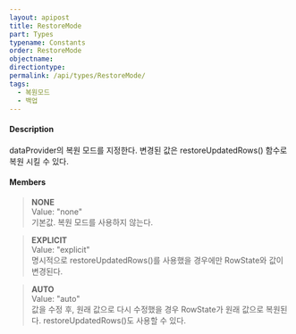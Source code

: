 ```yaml
---
layout: apipost
title: RestoreMode
part: Types
typename: Constants
order: RestoreMode
objectname: 
directiontype: 
permalink: /api/types/RestoreMode/
tags:
  - 복원모드
  - 백업
---
```



#### Description

dataProvider의 복원 모드를 지정한다. 
변경된 값은 restoreUpdatedRows() 함수로 복원 시킬 수 있다.

#### Members

> **NONE**   
> Value: "none"   
> 기본값. 복원 모드를 사용하지 않는다.   

> **EXPLICIT**  
> Value: "explicit"   
> 명시적으로 restoreUpdatedRows()를 사용했을 경우에만 RowState와 값이 변경된다.                               

> **AUTO**    
> Value: "auto"    
> 값을 수정 후, 원래 값으로 다시 수정했을 경우 RowState가 원래 값으로 복원된다. restoreUpdatedRows()도 사용할 수 있다.
